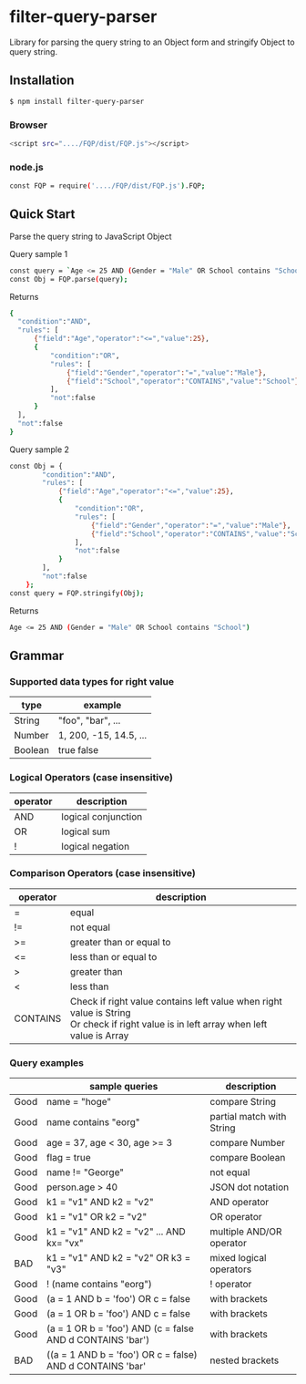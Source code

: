 # filter-query-parser

Library for parsing the query string to an Object form and stringify Object to query string.


## Installation
```sh
$ npm install filter-query-parser
```

### Browser
```sh
<script src="..../FQP/dist/FQP.js"></script>
```

### node.js
```sh
const FQP = require('..../FQP/dist/FQP.js').FQP;
```

## Quick Start

Parse the query string to JavaScript Object

Query sample 1
```sh
const query = `Age <= 25 AND (Gender = "Male" OR School contains "School")`;
const Obj = FQP.parse(query);
```

Returns

```sh
{
  "condition":"AND",
  "rules": [
      {"field":"Age","operator":"<=","value":25},
      {
          "condition":"OR",
          "rules": [
              {"field":"Gender","operator":"=","value":"Male"},
              {"field":"School","operator":"CONTAINS","value":"School"}
          ],
          "not":false
      }
  ],
  "not":false
}
```

Query sample 2
```sh
const Obj = {
        "condition":"AND",
        "rules": [
            {"field":"Age","operator":"<=","value":25},
            {
                "condition":"OR",
                "rules": [
                    {"field":"Gender","operator":"=","value":"Male"},
                    {"field":"School","operator":"CONTAINS","value":"School"}
                ],
                "not":false
            }
        ],
        "not":false
    };
const query = FQP.stringify(Obj);
```

Returns

```sh
Age <= 25 AND (Gender = "Male" OR School contains "School")
```


## Grammar

### Supported data types for right value

| type    | example     |
| ---     | ---         |
| String  | "foo", "bar", ... |
| Number | 1, 200, -15, 14.5, ...       |
| Boolean | true false  |


### Logical Operators (case insensitive)

| operator | description         |
| ---      | ---                 |
| AND      | logical conjunction |
| OR       | logical sum         |
| !        | logical negation    |


### Comparison Operators (case insensitive)

| operator | description                                                                                                                              |
| ---      | ---                                                                                                                                      |
| =        | equal                                                                                                                                    |
| !=       | not equal                                                                                                                                |
| >=       | greater than or equal to                                                                                                                 |
| <=       | less than or equal to                                                                                                                    |
| >        | greater than                                                                                                                             |
| <        | less than                                                                                                                                |
| CONTAINS | Check if right value contains left value when right value is String<br>Or check if right value is in left array when left value is Array |


### Query examples

|      | sample queries                                            | description               |
|------|-----------------------------------------------------------|---------------------------|
| Good | name = "hoge"                                             | compare String            |
| Good | name contains "eorg"                                      | partial match with String |
| Good | age = 37, age < 30, age >= 3                              | compare Number            |
| Good | flag = true                                               | compare Boolean           |
| Good | name != "George"                                          | not equal                 |
| Good | person.age > 40                                           | JSON dot notation         |
| Good | k1 = "v1" AND k2 = "v2"                                   | AND operator              |
| Good | k1 = "v1" OR k2 = "v2"                                    | OR operator               |
| Good | k1 = "v1" AND k2 = "v2" ... AND kx= "vx"                  | multiple AND/OR operator  |
| BAD  | k1 = "v1" AND k2 = "v2" OR k3 = "v3"                      | mixed logical operators   |
| Good | ! (name contains "eorg")                                  | ! operator                |
| Good | (a = 1 AND b = 'foo') OR c = false                        | with brackets             |
| Good | (a = 1 OR b = 'foo') AND c = false                        | with brackets             |
| Good | (a = 1 OR b = 'foo') AND (c = false AND d CONTAINS 'bar') | with brackets             |
| BAD  | ((a = 1 AND b = 'foo') OR c = false) AND d CONTAINS 'bar' | nested brackets           |

